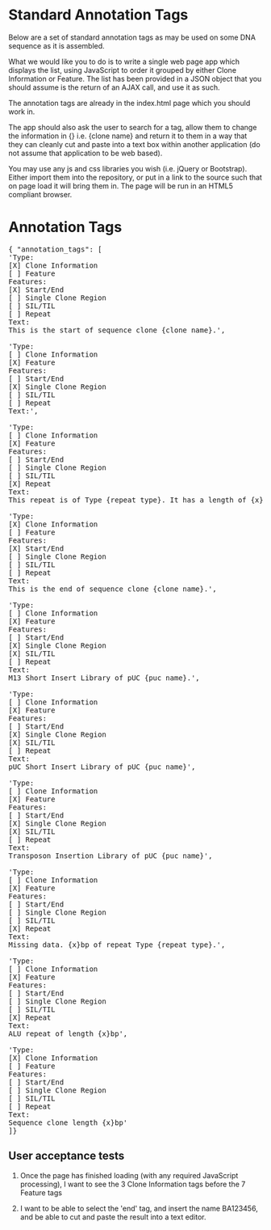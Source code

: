 Standard Annotation Tags
========================

Below are a set of standard annotation tags as may be used on some DNA sequence as it is assembled.



What we would like you to do is to write a single web page app which displays the list, using JavaScript to order it grouped by either Clone Information or Feature. The list has been provided in a JSON object that you should assume is the return of an AJAX call, and use it as such.

The annotation tags are already in the index.html page which you should work in.

The app should also ask the user to search for a tag, allow them to change the information in {} i.e. {clone name} and return it to them in a way that they can cleanly cut and paste into a text box within another application (do not assume that application to be web based).

You may use any js and css libraries you wish (i.e. jQuery or Bootstrap). Either import them into the repository, or put in a link to the source such that on page load it will bring them in. The page will be run in an HTML5 compliant browser.

Annotation Tags
===============
<pre>
{ "annotation_tags": [
'Type:
[X] Clone Information
[ ] Feature
Features:
[X] Start/End
[ ] Single Clone Region
[ ] SIL/TIL
[ ] Repeat
Text:
This is the start of sequence clone {clone name}.',

'Type:
[ ] Clone Information
[X] Feature
Features:
[ ] Start/End
[X] Single Clone Region
[ ] SIL/TIL
[ ] Repeat
Text:',

'Type:
[ ] Clone Information
[X] Feature
Features:
[ ] Start/End
[ ] Single Clone Region
[ ] SIL/TIL
[X] Repeat
Text:
This repeat is of Type {repeat type}. It has a length of {x}bp.',

'Type:
[X] Clone Information
[ ] Feature
Features:
[X] Start/End
[ ] Single Clone Region
[ ] SIL/TIL
[ ] Repeat
Text:
This is the end of sequence clone {clone name}.',

'Type:
[ ] Clone Information
[X] Feature
Features:
[ ] Start/End
[X] Single Clone Region
[X] SIL/TIL
[ ] Repeat
Text:
M13 Short Insert Library of pUC {puc name}.',

'Type:
[ ] Clone Information
[X] Feature
Features:
[ ] Start/End
[X] Single Clone Region
[X] SIL/TIL
[ ] Repeat
Text:
pUC Short Insert Library of pUC {puc name}',

'Type:
[ ] Clone Information
[X] Feature
Features:
[ ] Start/End
[X] Single Clone Region
[X] SIL/TIL
[ ] Repeat
Text:
Transposon Insertion Library of pUC {puc name}',

'Type:
[ ] Clone Information
[X] Feature
Features:
[ ] Start/End
[ ] Single Clone Region
[ ] SIL/TIL
[X] Repeat
Text:
Missing data. {x}bp of repeat Type {repeat type}.',

'Type:
[ ] Clone Information
[X] Feature
Features:
[ ] Start/End
[ ] Single Clone Region
[ ] SIL/TIL
[X] Repeat
Text:
ALU repeat of length {x}bp',

'Type:
[X] Clone Information
[ ] Feature
Features:
[ ] Start/End
[ ] Single Clone Region
[ ] SIL/TIL
[ ] Repeat
Text:
Sequence clone length {x}bp'
]}
</pre>
User acceptance tests
---------------------

1) Once the page has finished loading (with any required JavaScript processing), I want to see the 3 Clone Information tags before the 7 Feature tags

2) I want to be able to select the 'end' tag, and insert the name BA123456, and be able to cut and paste the result into a text editor.
